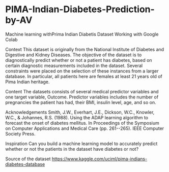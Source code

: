 # PIMA-Indian-Diabetes-Prediction-by-AV
Machine learning withPrima Indian Diabetis Dataset 
Working with Google Colab 

Context
This dataset is originally from the National Institute of Diabetes and Digestive and Kidney Diseases. The objective of the dataset is to diagnostically predict whether or not a patient has diabetes, based on certain diagnostic measurements included in the dataset. Several constraints were placed on the selection of these instances from a larger database. In particular, all patients here are females at least 21 years old of Pima Indian heritage.

Content
The datasets consists of several medical predictor variables and one target variable, Outcome. Predictor variables includes the number of pregnancies the patient has had, their BMI, insulin level, age, and so on.

Acknowledgements
Smith, J.W., Everhart, J.E., Dickson, W.C., Knowler, W.C., & Johannes, R.S. (1988). Using the ADAP learning algorithm to forecast the onset of diabetes mellitus. In Proceedings of the Symposium on Computer Applications and Medical Care (pp. 261--265). IEEE Computer Society Press.

Inspiration
Can you build a machine learning model to accurately predict whether or not the patients in the dataset have diabetes or not?

Source of the dataset
https://www.kaggle.com/uciml/pima-indians-diabetes-database
